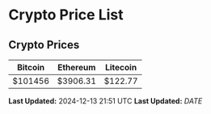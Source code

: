 # Crypto Price List

## Crypto Prices
| Bitcoin | Ethereum | Litecoin |
| ------- | -------- | -------- |
| $101456 | $3906.31 | $122.77 |
**Last Updated:** 2024-12-13 21:51 UTC
**Last Updated:** $DATE$
